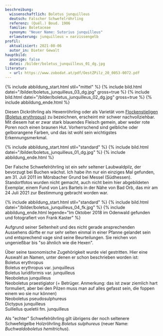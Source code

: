 ```yaml
---
beschreibung:
  wissenschaftlich: Boletus junquilleus
  deutsch: Falscher Schwefelröhrling
  referenz: (Quél.) Boud. 1906
  familie: Boletaceae
  synonym: "Neuer Name: Sutorius junquilleus"
  erlaeuterung: junquilleus = narzissengelb
profil:
  aktualisiert: 2021-08-06
  autor_in: Dieter Gewalt
hauptbild:
  anzeige: false
  datei: /bilder/boletus_junquilleus_01_dg.jpg
literatur:
  - url: https://www.zobodat.at/pdf/OestZPilz_20_0053-0072.pdf
---
```

{% include abbildung_start.html stil="mittel" %}
{% include bild.html datei="/bilder/boletus_junquilleus_03_dg.jpg" gross=true %}
{% include bild.html datei="/bilder/boletus_junquilleus_02_dg.jpg" gross=true %}
{% include abbildung_ende.html %}

Diesen Dickröhrling als Hexenröhrling oder als Varietät vom [Flockenstieligen (Boletus erythropus)](/pilze/boletus-erythropus-flockenstieliger-hexenröhrling) zu bezeichnen, erscheint mir schwer nachvollziehbar. Mit diesem hat er zwar stark blauendes Fleisch gemein, aber weder rote Poren noch einen braunen Hut. Vorherrschend sind gelbliche oder gelborangene Farben, und das ist wohl sein wichtigstes Erkennungsmerkmal.

{% include abbildung_start.html stil="standard" %}
{% include bild.html datei="/bilder/boletus_junquilleus_01_dg.jpg" %}
{% include abbildung_ende.html %}

Der Falsche Schwefelröhrling ist ein sehr seltener Laubwaldpilz, der bevorzugt bei Buchen wächst. Ich habe ihn nur ein einziges Mal gefunden, am 31. Juli 2011 im Mörsbacher Grund bei Messel (Südhessen). Standortfotos wurden nicht gemacht, auch nicht beim hier abgebildeten Exemplar, einem Fund von Lars Bartels in der Nähe von Bad Orb, das mir am  24 Juli 2021 zur Bestimmung gebracht worden war.

{% include abbildung_start.html stil="standard" %}
{% include bild.html datei="/bilder/boletus_junquilleus_04_fk.jpg" %}
{% include abbildung_ende.html legende="Im Oktober 2018 im Odenwald gefunden und fotografiert von Frank Kaster" %}

Aufgrund seiner Seltenheit und des nicht gerade ansprechenden Aussehens dürfte er nur sehr selten einmal in einer Pfanne gelandet sein und entsprechend vage sind seine Beurteilungen. Sie reichen von ungenießbar bis "so ähnlich wie die Hexen".

Über seine taxonomische Zugehörigkeit wurde viel gestritten. Hier eine Auswahl an Namen, unter denen er schon beschrieben worden ist:\
Boletus erythropus\
Boletus erythropus var. junquilleus\
Boletus luridiformis var. junquilleus\
Neoboletus junquilleus\
Neoboletus praestigiator  (= Betrüger. Anmerkung: das ist zwar ziemlich hart formuliert, aber bei den Pilzen muss man auf alles gefasst sein, die foppen einem wo sie nur können)\
Neoboletus pseudosulphureus\
Dictypus junquilleus\
Suillellus queletii fm. junquilleus

Als "echter" Schwefelröhrling gilt übrigens der noch seltenere Schwefelgelbe Holzröhrling  *Boletus sulphureus* (neuer Name: *Buchwaldoboletus hemitrichus*).